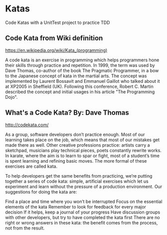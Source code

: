 # Katas
Code Katas with a UnitTest project to practice TDD


## Code Kata from Wiki definition
https://en.wikipedia.org/wiki/Kata_(programming)

A code kata is an exercise in programming which helps programmers hone their skills through practice and repetition. In 1999, the term was used by Dave Thomas, co-author of the book The Pragmatic Programmer, in a bow to the Japanese concept of kata in the martial arts. The concept was implemented by Laurent Bossavit and Emmanuel Gaillot who talked about it at XP2005 in Sheffield (UK). Following this conference, Robert C. Martin described the concept and initial usages in his article "The Programming Dojo".


## What's a Code Kata? By: Dave Thomas
http://codekata.com/

As a group, software developers don’t practice enough. Most of our learning takes place on the job, which means that most of our mistakes get made there as well. Other creative professions practice: artists carry a sketchpad, musicians play technical pieces, poets constantly rewrite works. In karate, where the aim is to learn to spar or fight, most of a student’s time is spent learning and refining basic moves. The more formal of these exercises are called kata.

To help developers get the same benefits from practicing, we’re putting together a series of code kata: simple, artificial exercises which let us experiment and learn without the pressure of a production environment. Our suggestions for doing the kata are:

Find a place and time where you won’t be interrupted
Focus on the essential elements of the kata
Remember to look for feedback for every major decision
If it helps, keep a journal of your progress
Have discussion groups with other developers, but try to have completed the kata first
There are no right or wrong answers in these kata: the benefit comes from the process, not from the result.
